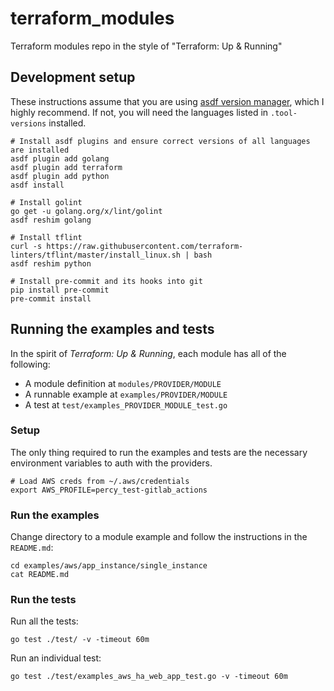 # terraform_modules
Terraform modules repo in the style of "Terraform: Up &amp; Running"

## Development setup

These instructions assume that you are using [asdf version manager](http://asdf-vm.com/), which I highly recommend. If not, you will need the languages listed in `.tool-versions` installed.

```
# Install asdf plugins and ensure correct versions of all languages are installed
asdf plugin add golang
asdf plugin add terraform
asdf plugin add python
asdf install

# Install golint
go get -u golang.org/x/lint/golint
asdf reshim golang

# Install tflint
curl -s https://raw.githubusercontent.com/terraform-linters/tflint/master/install_linux.sh | bash
asdf reshim python

# Install pre-commit and its hooks into git
pip install pre-commit
pre-commit install
```

## Running the examples and tests

In the spirit of *Terraform: Up & Running*, each module has all of the following:

- A module definition at `modules/PROVIDER/MODULE`
- A runnable example at `examples/PROVIDER/MODULE`
- A test at `test/examples_PROVIDER_MODULE_test.go`

### Setup

The only thing required to run the examples and tests are the necessary environment variables to auth with the providers.

```
# Load AWS creds from ~/.aws/credentials
export AWS_PROFILE=percy_test-gitlab_actions
```

### Run the examples

Change directory to a module example and follow the instructions in the `README.md`:

```
cd examples/aws/app_instance/single_instance
cat README.md
```

### Run the tests

Run all the tests:

```
go test ./test/ -v -timeout 60m
```

Run an individual test:

```
go test ./test/examples_aws_ha_web_app_test.go -v -timeout 60m
```
